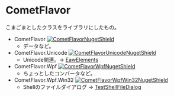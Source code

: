 # CometFlavor

こまごまとしたクラスをライブラリにしたもの。

- CometFlavor [![CometFlavorNugetShield]][CometFlavorNuget]
  - データなど。
- CometFlavor.Unicode [![CometFlavorUnicodeNugetShield]][CometFlavorUnicodeNuget]
  - Unicode関連。→ [EawElements](https://github.com/toras9000/EawElements)
- CometFlavor.Wpf [![CometFlavorWpfNugetShield]][CometFlavorWpfNuget]
  - ちょっとしたコンバータなど。
- CometFlavor.Wpf.Win32 [![CometFlavorWpfWin32NugetShield]][CometFlavorWpfWin32Nuget]
  - Shellのファイルダイアログ → [TestShellFileDialog](https://github.com/toras9000/TestShellFileDialog)

[CometFlavorNuget]: https://www.nuget.org/packages/CometFlavor
[CometFlavorUnicodeNuget]: https://www.nuget.org/packages/CometFlavor.Unicode
[CometFlavorWpfNuget]: https://www.nuget.org/packages/CometFlavor.Wpf
[CometFlavorWpfWin32Nuget]: https://www.nuget.org/packages/CometFlavor.Wpf.Win32

[CometFlavorNugetShield]: https://img.shields.io/nuget/v/CometFlavor
[CometFlavorUnicodeNugetShield]: https://img.shields.io/nuget/v/CometFlavor.Unicode
[CometFlavorWpfNugetShield]: https://img.shields.io/nuget/v/CometFlavor.Wpf
[CometFlavorWpfWin32NugetShield]: https://img.shields.io/nuget/v/CometFlavor.Wpf.Win32

